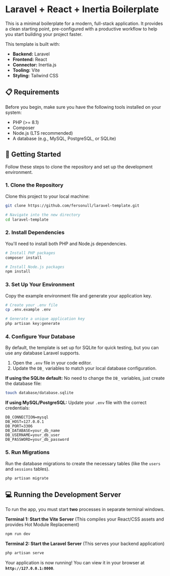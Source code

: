 # Laravel + React + Inertia Boilerplate

This is a minimal boilerplate for a modern, full-stack application. It provides a clean starting point, pre-configured with a productive workflow to help you start building your project faster.

This template is built with:

  * **Backend:** Laravel
  * **Frontend:** React
  * **Connector:** Inertia.js
  * **Tooling:** Vite
  * **Styling:** Tailwind CSS

## 📋 Requirements

Before you begin, make sure you have the following tools installed on your system:

  * PHP (\>= 8.1)
  * Composer
  * Node.js (LTS recommended)
  * A database (e.g., MySQL, PostgreSQL, or SQLite)

## 🚀 Getting Started

Follow these steps to clone the repository and set up the development environment.

### 1\. Clone the Repository

Clone this project to your local machine:

```bash
git clone https://github.com/fersonull/laravel-template.git

# Navigate into the new directory
cd laravel-template
```

### 2\. Install Dependencies

You'll need to install both PHP and Node.js dependencies.

```bash
# Install PHP packages
composer install

# Install Node.js packages
npm install
```

### 3\. Set Up Your Environment

Copy the example environment file and generate your application key.

```bash
# Create your .env file
cp .env.example .env

# Generate a unique application key
php artisan key:generate
```

### 4\. Configure Your Database

By default, the template is set up for SQLite for quick testing, but you can use any database Laravel supports.

1.  Open the `.env` file in your code editor.
2.  Update the `DB_` variables to match your local database configuration.

**If using the SQLite default:**
No need to change the `DB_` variables, just create the database file:

```bash
touch database/database.sqlite
```

**If using MySQL/PostgreSQL:**
Update your `.env` file with the correct credentials:

```dotenv
DB_CONNECTION=mysql
DB_HOST=127.0.0.1
DB_PORT=3306
DB_DATABASE=your_db_name
DB_USERNAME=your_db_user
DB_PASSWORD=your_db_password
```

### 5\. Run Migrations

Run the database migrations to create the necessary tables (like the `users` and `sessions` tables).

```bash
php artisan migrate
```

## 💻 Running the Development Server

To run the app, you must start **two** processes in separate terminal windows.

**Terminal 1: Start the Vite Server**
(This compiles your React/CSS assets and provides Hot Module Replacement)

```bash
npm run dev
```

**Terminal 2: Start the Laravel Server**
(This serves your backend application)

```bash
php artisan serve
```

Your application is now running\! You can view it in your browser at **`http://127.0.0.1:8000`**.